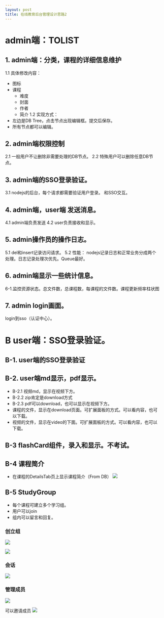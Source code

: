 ```yaml
---
layout: post
title: 在线教育后台管理设计思路2
---
```



# admin端：TOLIST
## 1. admin端：分类，课程的详细信息维护
1.1 具体修改内容：
 - 图标
 - 课程
   - 难度
   - 封面
   - 作者 
   - 简介
1.2 实现方式：
  - 左边是DB Tree，点击节点出现编辑框。提交后保存。
  - 所有节点都可以编辑。

## 2. admin端权限控制
2.1 一般用户不让删除非需要处理的DB节点。
2.2 特殊用户可以删除任意DB节点。

## 3. admin端的SSO登录验证。
3.1 nodejs的后台，每个请求都需要验证用户登录。 和SSO交互。

## 4. admin端，user端 发送消息。
4.1 admin端负责发送
4.2 user负责接收和显示。

## 5. admin操作员的操作日志。
5.1 del和insert记录访问请求。
5.2 性能： nodejs记录日志和正常业务分成两个处理。日志记录处理次优先。Queue最好。

## 6. admin端显示一些统计信息。
6-1.监控资源状态。总文件数，总课程数，每课程的文件数。课程更新频率柱状图

## 7. admin login画面。
login到sso（认证中心）。


# B user端：SSO登录验证。

## B-1. user端的SSO登录验证

## B-2. user端md显示，pdf显示。
- B-2.1 视频md，显示在视频下方。
- B-2.2 zip肯定是download方式
- B-2.3 pdf可以download，也可以显示在视频下方。
- 课程的文件，显示在download页面。可扩展面板的方式。可以看内容，也可以下载。
- 视频的文件，显示在video的下面。可扩展面板的方式。可以看内容，也可以下载。

## B-3 flashCard组件，录入和显示。不考试。

## B-4 课程简介
- 在课程的DetailsTab页上显示课程简介（From DB）
  ![](/docs/images/2021-04-02-13-45-37.png)

## B-5 StudyGroup

- 每个课程可建立多个学习组。
- 用户可以join
- 组内可以留言和回复。

### 创立组
![](/docs/images/2021-04-02-13-53-52.png)

![](/docs/images/2021-04-02-13-54-39.png)

### 会话
![](/docs/images/2021-04-02-13-55-27.png)

### 管理成员
![](/docs/images/2021-04-02-13-55-51.png)

可以邀请成员
![](/docs/images/2021-04-02-13-56-28.png)
